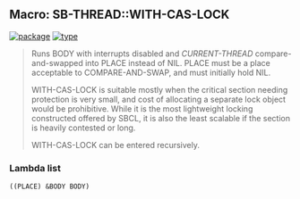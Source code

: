 ## Macro: SB-THREAD::WITH-CAS-LOCK
[![package](https://img.shields.io/badge/Package-SB--THREAD-5f9ea0.svg?style=social&colorA=999999)](../) [![type](https://img.shields.io/badge/Type-Macro-5f9ea0.svg?style=social&colorA=999999)](../#macro) 

> Runs BODY with interrupts disabled and *CURRENT-THREAD* compare-and-swapped
> into PLACE instead of NIL. PLACE must be a place acceptable to
> COMPARE-AND-SWAP, and must initially hold NIL.
> 
> WITH-CAS-LOCK is suitable mostly when the critical section needing protection
> is very small, and cost of allocating a separate lock object would be
> prohibitive. While it is the most lightweight locking constructed offered by
> SBCL, it is also the least scalable if the section is heavily contested or
> long.
> 
> WITH-CAS-LOCK can be entered recursively.

### Lambda list
```
((PLACE) &BODY BODY)
```
